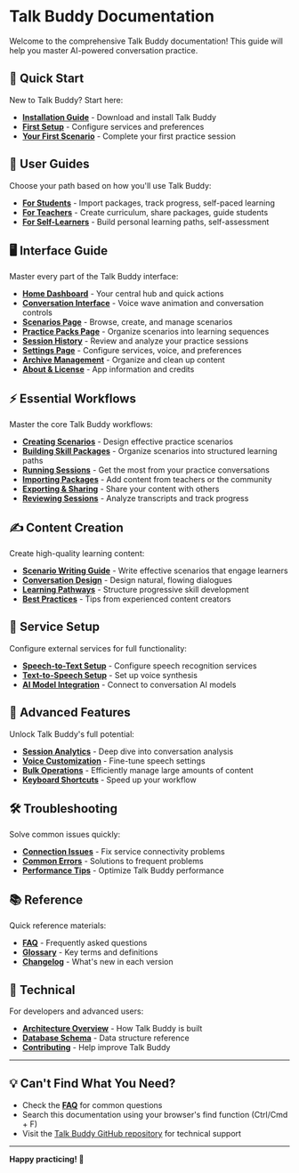 # Talk Buddy Documentation

Welcome to the comprehensive Talk Buddy documentation! This guide will help you master AI-powered conversation practice.

## 🚀 Quick Start

New to Talk Buddy? Start here:

- **[Installation Guide](getting-started/installation.md)** - Download and install Talk Buddy
- **[First Setup](getting-started/first-setup.md)** - Configure services and preferences  
- **[Your First Scenario](workflows/your-first-scenario.md)** - Complete your first practice session

## 👥 User Guides

Choose your path based on how you'll use Talk Buddy:

- **[For Students](user-guides/for-students.md)** - Import packages, track progress, self-paced learning
- **[For Teachers](user-guides/for-teachers.md)** - Create curriculum, share packages, guide students
- **[For Self-Learners](user-guides/for-self-learners.md)** - Build personal learning paths, self-assessment

## 🖥️ Interface Guide

Master every part of the Talk Buddy interface:

- **[Home Dashboard](interface-guide/home-dashboard.md)** - Your central hub and quick actions
- **[Conversation Interface](interface-guide/conversation-interface.md)** - Voice wave animation and conversation controls
- **[Scenarios Page](interface-guide/scenarios-page.md)** - Browse, create, and manage scenarios
- **[Practice Packs Page](interface-guide/practice-packs-page.md)** - Organize scenarios into learning sequences
- **[Session History](interface-guide/session-history.md)** - Review and analyze your practice sessions
- **[Settings Page](interface-guide/settings-page.md)** - Configure services, voice, and preferences
- **[Archive Management](interface-guide/archive-management.md)** - Organize and clean up content
- **[About & License](interface-guide/about-license.md)** - App information and credits

## ⚡ Essential Workflows

Master the core Talk Buddy workflows:

- **[Creating Scenarios](workflows/creating-scenarios.md)** - Design effective practice scenarios
- **[Building Skill Packages](workflows/building-skill-packages.md)** - Organize scenarios into structured learning paths
- **[Running Sessions](workflows/running-sessions.md)** - Get the most from your practice conversations
- **[Importing Packages](workflows/importing-packages.md)** - Add content from teachers or the community
- **[Exporting & Sharing](workflows/exporting-sharing.md)** - Share your content with others
- **[Reviewing Sessions](workflows/reviewing-sessions.md)** - Analyze transcripts and track progress

## ✍️ Content Creation

Create high-quality learning content:

- **[Scenario Writing Guide](content-creation/scenario-writing-guide.md)** - Write effective scenarios that engage learners
- **[Conversation Design](content-creation/conversation-design.md)** - Design natural, flowing dialogues
- **[Learning Pathways](content-creation/learning-pathways.md)** - Structure progressive skill development
- **[Best Practices](content-creation/best-practices.md)** - Tips from experienced content creators

## 🔧 Service Setup

Configure external services for full functionality:

- **[Speech-to-Text Setup](services/stt-setup.md)** - Configure speech recognition services
- **[Text-to-Speech Setup](services/tts-setup.md)** - Set up voice synthesis
- **[AI Model Integration](services/ai-model-integration.md)** - Connect to conversation AI models

## 🎯 Advanced Features

Unlock Talk Buddy's full potential:

- **[Session Analytics](advanced/session-analytics.md)** - Deep dive into conversation analysis
- **[Voice Customization](advanced/voice-customization.md)** - Fine-tune speech settings
- **[Bulk Operations](advanced/bulk-operations.md)** - Efficiently manage large amounts of content
- **[Keyboard Shortcuts](advanced/keyboard-shortcuts.md)** - Speed up your workflow

## 🛠️ Troubleshooting

Solve common issues quickly:

- **[Connection Issues](troubleshooting/connection-issues.md)** - Fix service connectivity problems
- **[Common Errors](troubleshooting/common-errors.md)** - Solutions to frequent problems
- **[Performance Tips](troubleshooting/performance-tips.md)** - Optimize Talk Buddy performance

## 📚 Reference

Quick reference materials:

- **[FAQ](reference/faq.md)** - Frequently asked questions
- **[Glossary](reference/glossary.md)** - Key terms and definitions
- **[Changelog](reference/changelog.md)** - What's new in each version

## 🔧 Technical

For developers and advanced users:

- **[Architecture Overview](technical/architecture.md)** - How Talk Buddy is built
- **[Database Schema](technical/database-schema.md)** - Data structure reference
- **[Contributing](technical/contributing.md)** - Help improve Talk Buddy

---

## 💡 Can't Find What You Need?

- Check the **[FAQ](reference/faq.md)** for common questions
- Search this documentation using your browser's find function (Ctrl/Cmd + F)
- Visit the [Talk Buddy GitHub repository](https://github.com/michael-borck/talk-buddy) for technical support

---

**Happy practicing! 🎯**